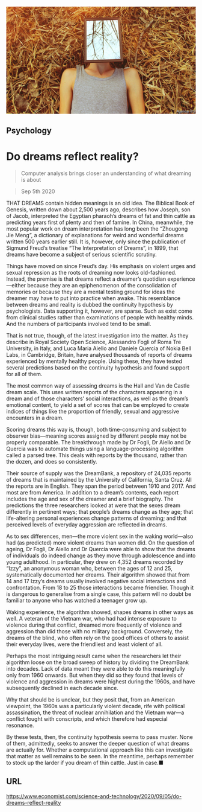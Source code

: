 ![](./images/20200905_STP004_0.jpg)

## Psychology

# Do dreams reflect reality?

> Computer analysis brings closer an understanding of what dreaming is about

> Sep 5th 2020

THAT DREAMS contain hidden meanings is an old idea. The Biblical Book of Genesis, written down about 2,500 years ago, describes how Joseph, son of Jacob, interpreted the Egyptian pharaoh’s dreams of fat and thin cattle as predicting years first of plenty and then of famine. In China, meanwhile, the most popular work on dream interpretation has long been the “Zhougong Jie Meng”, a dictionary of explanations for weird and wonderful dreams written 500 years earlier still. It is, however, only since the publication of Sigmund Freud’s treatise “The Interpretation of Dreams”, in 1899, that dreams have become a subject of serious scientific scrutiny.

Things have moved on since Freud’s day. His emphasis on violent urges and sexual repression as the roots of dreaming now looks old-fashioned. Instead, the premise is that dreams reflect a dreamer’s quotidian experience—either because they are an epiphenomenon of the consolidation of memories or because they are a mental testing ground for ideas the dreamer may have to put into practice when awake. This resemblance between dreams and reality is dubbed the continuity hypothesis by psychologists. Data supporting it, however, are sparse. Such as exist come from clinical studies rather than examinations of people with healthy minds. And the numbers of participants involved tend to be small.

That is not true, though, of the latest investigation into the matter. As they describe in Royal Society Open Science, Alessandro Fogli of Roma Tre University, in Italy, and Luca Maria Aiello and Daniele Quercia of Nokia Bell Labs, in Cambridge, Britain, have analysed thousands of reports of dreams experienced by mentally healthy people. Using these, they have tested several predictions based on the continuity hypothesis and found support for all of them.

The most common way of assessing dreams is the Hall and Van de Castle dream scale. This uses written reports of the characters appearing in a dream and of those characters’ social interactions, as well as the dream’s emotional content, to yield a set of scores that can be employed to create indices of things like the proportion of friendly, sexual and aggressive encounters in a dream.

Scoring dreams this way is, though, both time-consuming and subject to observer bias—meaning scores assigned by different people may not be properly comparable. The breakthrough made by Dr Fogli, Dr Aiello and Dr Quercia was to automate things using a language-processing algorithm called a parsed tree. This deals with reports by the thousand, rather than the dozen, and does so consistently.

Their source of supply was the DreamBank, a repository of 24,035 reports of dreams that is maintained by the University of California, Santa Cruz. All the reports are in English. They span the period between 1910 and 2017. And most are from America. In addition to a dream’s contents, each report includes the age and sex of the dreamer and a brief biography. The predictions the three researchers looked at were that the sexes dream differently in pertinent ways; that people’s dreams change as they age; that life-altering personal experiences change patterns of dreaming; and that perceived levels of everyday aggression are reflected in dreams.

As to sex differences, men—the more violent sex in the waking world—also had (as predicted) more violent dreams than women did. On the question of ageing, Dr Fogli, Dr Aiello and Dr Quercia were able to show that the dreams of individuals do indeed change as they move through adolescence and into young adulthood. In particular, they drew on 4,352 dreams recorded by “Izzy”, an anonymous woman who, between the ages of 12 and 25, systematically documented her dreams. Their algorithm showed that from 14 and 17 Izzy’s dreams usually involved negative social interactions and confrontation. From 18 to 25 those interactions became friendlier. Though it is dangerous to generalise from a single case, this pattern will no doubt be familiar to anyone who has watched a teenager grow up.

Waking experience, the algorithm showed, shapes dreams in other ways as well. A veteran of the Vietnam war, who had had intense exposure to violence during that conflict, dreamed more frequently of violence and aggression than did those with no military background. Conversely, the dreams of the blind, who often rely on the good offices of others to assist their everyday lives, were the friendliest and least violent of all.

Perhaps the most intriguing result came when the researchers let their algorithm loose on the broad sweep of history by dividing the DreamBank into decades. Lack of data meant they were able to do this meaningfully only from 1960 onwards. But when they did so they found that levels of violence and aggression in dreams were highest during the 1960s, and have subsequently declined in each decade since.

Why that should be is unclear, but they posit that, from an American viewpoint, the 1960s was a particularly violent decade, rife with political assassination, the threat of nuclear annihilation and the Vietnam war—a conflict fought with conscripts, and which therefore had especial resonance.

By these tests, then, the continuity hypothesis seems to pass muster. None of them, admittedly, seeks to answer the deeper question of what dreams are actually for. Whether a computational approach like this can investigate that matter as well remains to be seen. In the meantime, perhaps remember to stock up the larder if you dream of thin cattle. Just in case.■

## URL

https://www.economist.com/science-and-technology/2020/09/05/do-dreams-reflect-reality

